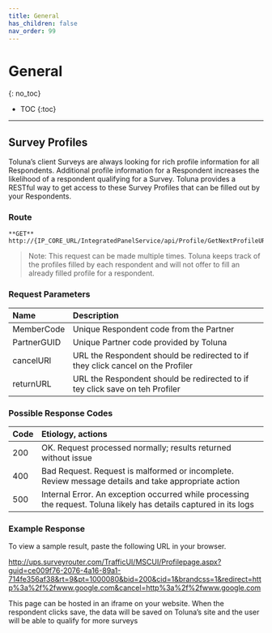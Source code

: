 ```yaml
---
title: General
has_children: false
nav_order: 99
---
```


# General
{: no_toc}

* TOC
{:toc}

---

## Survey Profiles

Toluna’s client Surveys are always looking for rich profile information for all Respondents. Additional profile information for a Respondent increases the likelihood of a respondent qualifying for a Survey. Toluna provides a RESTful way to get access to these Survey Profiles that can be filled out by your Respondents.

### Route
```
**GET**  http://{IP_CORE_URL/IntegratedPanelService/api/Profile/GetNextProfileURL/
```

>Note: This request can be made multiple times. Toluna keeps track of the profiles filled by each respondent and will not offer to fill an already filled profile for a respondent.

### Request Parameters

| Name | Description |
| :--- | :--- |
| MemberCode | Unique Respondent code from the Partner |
| PartnerGUID | Unique Partner code provided by Toluna |
| cancelURl | URL the Respondent should be redirected to if they click cancel on the Profiler |
| returnURL | URL the Respondent should be redirected to if tey click save on teh Profiler |

### Possible Response Codes

| Code | Etiology, actions |
| :--- | :--- |
| 200 | OK. Request processed normally; results returned without issue |
| 400 | Bad Request. Request is malformed or incomplete. Review message details and take appropriate action |
| 500 | Internal Error. An exception occurred while processing the request. Toluna likely has details captured in its logs |

### Example Response

To view a sample result, paste the following URL in your browser.

http://ups.surveyrouter.com/TrafficUI/MSCUI/Profilepage.aspx?guid=ce009f76-2076-4a16-89a1-714fe356af38&rt=9&pt=1000080&bid=200&cid=1&brandcss=1&redirect=http%3a%2f%2fwww.google.com&cancel=http%3a%2f%2fwww.google.com

This page can be hosted in an iframe on your website. When the respondent clicks save, the data will be saved on Toluna’s site and the user will be able to qualify for more surveys
